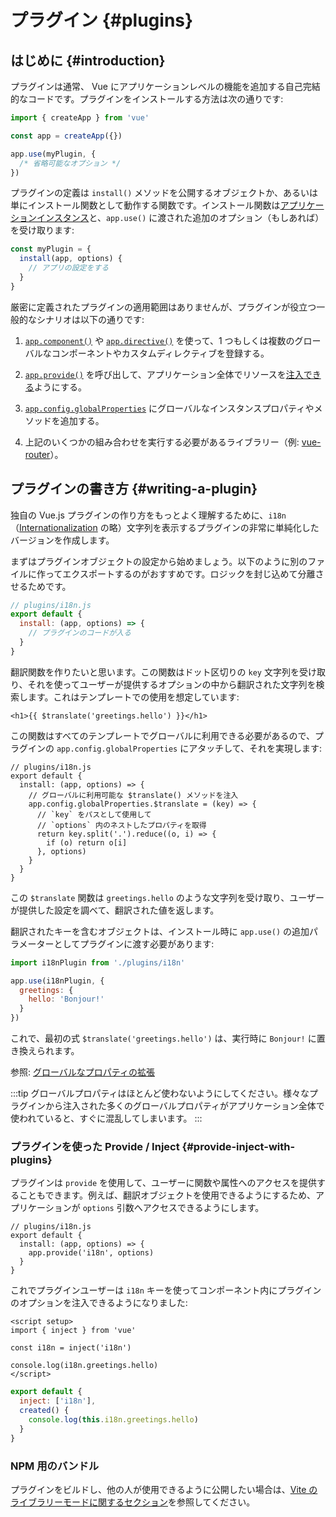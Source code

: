 ﻿# プラグイン {#plugins}

## はじめに {#introduction}

プラグインは通常、 Vue にアプリケーションレベルの機能を追加する自己完結的なコードです。プラグインをインストールする方法は次の通りです:

```js
import { createApp } from 'vue'

const app = createApp({})

app.use(myPlugin, {
  /* 省略可能なオプション */
})
```

プラグインの定義は `install()` メソッドを公開するオブジェクトか、あるいは単にインストール関数として動作する関数です。インストール関数は[アプリケーションインスタンス](/api/application)と、`app.use()` に渡された追加のオプション（もしあれば）を受け取ります:

```js
const myPlugin = {
  install(app, options) {
    // アプリの設定をする
  }
}
```

厳密に定義されたプラグインの適用範囲はありませんが、プラグインが役立つ一般的なシナリオは以下の通りです:

1. [`app.component()`](/api/application#app-component) や [`app.directive()`](/api/application#app-directive) を使って、1 つもしくは複数のグローバルなコンポーネントやカスタムディレクティブを登録する。

2. [`app.provide()`](/api/application#app-provide) を呼び出して、アプリケーション全体でリソースを[注入できる](/guide/components/provide-inject)ようにする。

3. [`app.config.globalProperties`](/api/application#app-config-globalproperties) にグローバルなインスタンスプロパティやメソッドを追加する。

4. 上記のいくつかの組み合わせを実行する必要があるライブラリー（例: [vue-router](https://github.com/vuejs/vue-router-next)）。

## プラグインの書き方 {#writing-a-plugin}

独自の Vue.js プラグインの作り方をもっとよく理解するために、`i18n`（[Internationalization](https://ja.wikipedia.org/wiki/%E5%9B%BD%E9%9A%9B%E5%8C%96%E3%81%A8%E5%9C%B0%E5%9F%9F%E5%8C%96) の略）文字列を表示するプラグインの非常に単純化したバージョンを作成します。

まずはプラグインオブジェクトの設定から始めましょう。以下のように別のファイルに作ってエクスポートするのがおすすめです。ロジックを封じ込めて分離させるためです。

```js
// plugins/i18n.js
export default {
  install: (app, options) => {
    // プラグインのコードが入る
  }
}
```

翻訳関数を作りたいと思います。この関数はドット区切りの `key` 文字列を受け取り、それを使ってユーザーが提供するオプションの中から翻訳された文字列を検索します。これはテンプレートでの使用を想定しています:

```vue-html
<h1>{{ $translate('greetings.hello') }}</h1>
```

この関数はすべてのテンプレートでグローバルに利用できる必要があるので、プラグインの `app.config.globalProperties` にアタッチして、それを実現します:

```js{4-11}
// plugins/i18n.js
export default {
  install: (app, options) => {
    // グローバルに利用可能な $translate() メソッドを注入
    app.config.globalProperties.$translate = (key) => {
      // `key` をパスとして使用して
      // `options` 内のネストしたプロパティを取得
      return key.split('.').reduce((o, i) => {
        if (o) return o[i]
      }, options)
    }
  }
}
```

この `$translate` 関数は `greetings.hello` のような文字列を受け取り、ユーザーが提供した設定を調べて、翻訳された値を返します。

翻訳されたキーを含むオブジェクトは、インストール時に `app.use()` の追加パラメーターとしてプラグインに渡す必要があります:

```js
import i18nPlugin from './plugins/i18n'

app.use(i18nPlugin, {
  greetings: {
    hello: 'Bonjour!'
  }
})
```

これで、最初の式 `$translate('greetings.hello')` は、実行時に `Bonjour!` に置き換えられます。

参照: [グローバルなプロパティの拡張](/guide/typescript/options-api#augmenting-global-properties) <sup class="vt-badge ts" />

:::tip
グローバルプロパティはほとんど使わないようにしてください。様々なプラグインから注入された多くのグローバルプロパティがアプリケーション全体で使われていると、すぐに混乱してしまいます。
:::

### プラグインを使った Provide / Inject {#provide-inject-with-plugins}

プラグインは `provide` を使用して、ユーザーに関数や属性へのアクセスを提供することもできます。例えば、翻訳オブジェクトを使用できるようにするため、アプリケーションが `options` 引数へアクセスできるようにします。

```js{10}
// plugins/i18n.js
export default {
  install: (app, options) => {
    app.provide('i18n', options)
  }
}
```

これでプラグインユーザーは `i18n` キーを使ってコンポーネント内にプラグインのオプションを注入できるようになりました:

<div class="composition-api">

```vue
<script setup>
import { inject } from 'vue'

const i18n = inject('i18n')

console.log(i18n.greetings.hello)
</script>
```

</div>
<div class="options-api">

```js
export default {
  inject: ['i18n'],
  created() {
    console.log(this.i18n.greetings.hello)
  }
}
```

</div>

### NPM 用のバンドル

プラグインをビルドし、他の人が使用できるように公開したい場合は、[Vite のライブラリーモードに関するセクション](https://ja.vitejs.dev/guide/build.html#library-mode)を参照してください。
